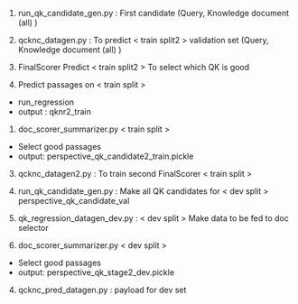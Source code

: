 

1. run_qk_candidate_gen.py : First candidate
 (Query, Knowledge document (all) )

1. qcknc_datagen.py : To predict < train split2 > validation set
 (Query, Knowledge document (all) )

1. FinalScorer Predict < train split2 >
    To select which QK is good 

1. Predict passages on < train split >
  * run_regression
  * output : qknr2_train

1. doc_scorer_summarizer.py  < train split >
  * Select good passages 
  * output: perspective_qk_candidate2_train.pickle

3. qcknc_datagen2.py : To train second FinalScorer < train split >
 
 
3. run_qk_candidate_gen.py : Make all QK candidates for < dev split >
 perspective_qk_candidate_val
 
4. qk_regression_datagen_dev.py : < dev split >
    Make data to be fed to doc selector 

1. doc_scorer_summarizer.py  < dev split >
  * Select good passages 
  * output: perspective_qk_stage2_dev.pickle
 
4. qcknc_pred_datagen.py : payload for dev set
